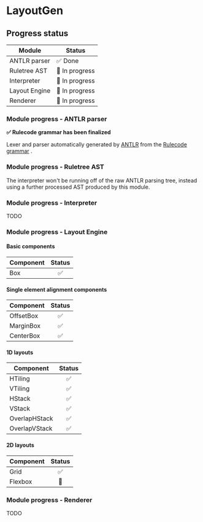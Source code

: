 # LayoutGen

## Progress status

| Module        | Status         |
|---------------|----------------|
| ANTLR parser  | ✅ Done         |
| Ruletree AST  | 🔵 In progress |
| Interpreter   | 🔵 In progress |
| Layout Engine | 🔵 In progress |
| Renderer      | 🔵 In progress  |

### Module progress - ANTLR parser

**✅ Rulecode grammar has been finalized**

Lexer and parser automatically generated by [ANTLR](https://www.antlr.org) from
the [Rulecode grammar](https://github.com/layoutgen/layoutgen/blob/main/src/main/antlr/art/scidsgn/layoutgen/rulecode/Rulecode.g4)
.

### Module progress - Ruletree AST

The interpreter won't be running off of the raw ANTLR parsing tree, instead using a further processed AST produced by
this module.

### Module progress - Interpreter

TODO

### Module progress - Layout Engine

#### Basic components

| Component   | Status |
|-------------|:------:|
| Box         |   ✅    |

#### Single element alignment components

| Component   | Status |
|-------------|:------:|
| OffsetBox   |   ✅    |
| MarginBox   |   ✅    |
| CenterBox   |   ✅    |

#### 1D layouts

| Component     | Status  |
|---------------|:-------:|
| HTiling       |    ✅    |
| VTiling       |    ✅    |
| HStack        |    ✅    |
| VStack        |    ✅    |
| OverlapHStack |    ✅    |
| OverlapVStack |    ✅    |

#### 2D layouts

| Component     | Status  |
|---------------|:-------:|
| Grid          |    ✅    |
| Flexbox       |    🔵    |

### Module progress - Renderer

TODO
